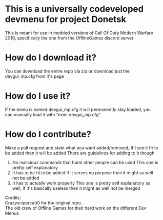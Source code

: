 # This is a universally codeveloped devmenu for project Donetsk
This is meant for use in modded versions of Call Of Duty Modern Warfare 2019, specifically the one from the OfflineGames discord server

# How do I download it?
You can download the entire repo via zip or download just the devgui_mp.cfg from it's page

# How do I use it?
If the menu is named devgui_mp.cfg it will permanently stay loaded, you can manually load it with "exec devgui_mp.cfg"

# How do I contribute?
Make a pull request and state what you want added/removed, If I see it fit to be added then it will be added
There are guidelines for adding to it though
1. No malicious commands that harm other people can be used
This one is pretty self explanatory
2. It has to be fit to be added
If it serves no purpose then it might as well not be added
3. It has to actually work properly
This one is pretty self explanatory as well, If it's basically useless then it might as well not be merged

Credits: <br>
Crazysnipercatt0 for the original repo. <br>
The old crew of Offline Games for their hard work on the different Dev Menus        
